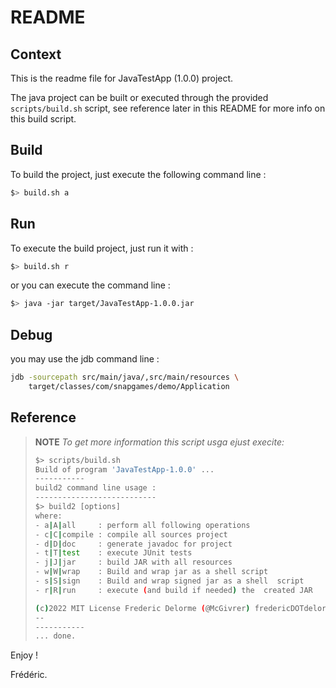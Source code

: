 # README

## Context

This is the readme file for JavaTestApp (1.0.0) project.

The java project can be built or executed through the provided `scripts/build.sh` script, see reference later in this
README for more info on this build script.

## Build

To build the project, just execute the following command line :

```bash
$> build.sh a
```

## Run

To execute the build project, just run it with :

```bash
$> build.sh r
```

or you can execute the command line :

```bash
$> java -jar target/JavaTestApp-1.0.0.jar
```

## Debug

you may use the jdb command line :

```bash
jdb -sourcepath src/main/java/,src/main/resources \
    target/classes/com/snapgames/demo/Application
```

## Reference

> **NOTE** _To get more information this script usga ejust execite:_
>
> ```bash
> $> scripts/build.sh
> Build of program 'JavaTestApp-1.0.0' ...
> -----------
> build2 command line usage :
> ---------------------------
> $> build2 [options]
> where:
> - a|A|all     : perform all following operations
> - c|C|compile : compile all sources project
> - d|D|doc     : generate javadoc for project
> - t|T|test    : execute JUnit tests
> - j|J|jar     : build JAR with all resources
> - w|W|wrap    : Build and wrap jar as a shell script
> - s|S|sign    : Build and wrap signed jar as a shell  script
> - r|R|run     : execute (and build if needed) the  created JAR
>
> (c)2022 MIT License Frederic Delorme (@McGivrer) fredericDOTdelormeATgmailDOTcom
> --
> -----------
> ... done.
> ```

Enjoy !

Frédéric.
